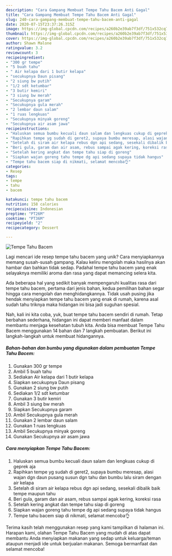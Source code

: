 ```yaml
---
description: "Cara Gampang Membuat Tempe Tahu Bacem Anti Gagal"
title: "Cara Gampang Membuat Tempe Tahu Bacem Anti Gagal"
slug: 240-cara-gampang-membuat-tempe-tahu-bacem-anti-gagal
date: 2020-07-15T23:37:26.315Z
image: https://img-global.cpcdn.com/recipes/a260b2e39ab7f3df/751x532cq70/tempe-tahu-bacem-foto-resep-utama.jpg
thumbnail: https://img-global.cpcdn.com/recipes/a260b2e39ab7f3df/751x532cq70/tempe-tahu-bacem-foto-resep-utama.jpg
cover: https://img-global.cpcdn.com/recipes/a260b2e39ab7f3df/751x532cq70/tempe-tahu-bacem-foto-resep-utama.jpg
author: Shawn Malone
ratingvalue: 3.2
reviewcount: 3
recipeingredient:
- "300 gr tempe"
- "5 buah tahu"
- " Air kelapa dari 1 butir kelapa"
- "secukupnya Daun pisang"
- "2 siung bw putih"
- "1/2 sdt ketumbar"
- "3 butir kemiri"
- "3 siung bw merah"
- "Secukupnya garam"
- "Secukupnya gula merah"
- "2 lembar daun salam"
- "1 ruas lengkuas"
- "Secukupnya minyak goreng"
- "Secukupnya air asam jawa"
recipeinstructions:
- "Haluskan semua bumbu kecuali daun salam dan lengkuas cukup di geprek aja"
- "Rapihkan tempe yg sudah di geret2, supaya bumbu meresap, alasi wajan dgn daun pusang susun dgn tahu dan bumbu lalu siram dengan air kelapa"
- "Setelah di siram air kelapa rebus dgn api sedang, sesekali dibalik baik tempe maupun tahu"
- "Beri gula, garam dan air asam, rebus sampai agak kering, koreksi rasa"
- "Setelah kering angkat dan tempe tahu siap di goreng"
- "Siapkan wajan goreng tahu tempe dg api sedang supaya tidak hangus"
- "Tempe tahu bacem siap di nikmati, selamat mencoba👌"
categories:
- Resep
tags:
- tempe
- tahu
- bacem

katakunci: tempe tahu bacem 
nutrition: 158 calories
recipecuisine: Indonesian
preptime: "PT26M"
cooktime: "PT36M"
recipeyield: "2"
recipecategory: Dessert

---
```



![Tempe Tahu Bacem](https://img-global.cpcdn.com/recipes/a260b2e39ab7f3df/751x532cq70/tempe-tahu-bacem-foto-resep-utama.jpg)

Lagi mencari ide resep tempe tahu bacem yang unik? Cara menyiapkannya memang susah-susah gampang. Kalau keliru mengolah maka hasilnya akan hambar dan bahkan tidak sedap. Padahal tempe tahu bacem yang enak selayaknya memiliki aroma dan rasa yang dapat memancing selera kita.



Ada beberapa hal yang sedikit banyak mempengaruhi kualitas rasa dari tempe tahu bacem, pertama dari jenis bahan, kedua pemilihan bahan segar hingga cara mengolah dan menghidangkannya. Tidak usah pusing jika hendak menyiapkan tempe tahu bacem yang enak di rumah, karena asal sudah tahu triknya maka hidangan ini bisa jadi suguhan spesial.


Nah, kali ini kita coba, yuk, buat tempe tahu bacem sendiri di rumah. Tetap berbahan sederhana, hidangan ini dapat memberi manfaat dalam membantu menjaga kesehatan tubuh kita. Anda bisa membuat Tempe Tahu Bacem menggunakan 14 bahan dan 7 langkah pembuatan. Berikut ini langkah-langkah untuk membuat hidangannya.

<!--inarticleads1-->

##### Bahan-bahan dan bumbu yang digunakan dalam pembuatan Tempe Tahu Bacem:

1. Gunakan 300 gr tempe
1. Ambil 5 buah tahu
1. Sediakan  Air kelapa dari 1 butir kelapa
1. Siapkan secukupnya Daun pisang
1. Gunakan 2 siung bw putih
1. Sediakan 1/2 sdt ketumbar
1. Gunakan 3 butir kemiri
1. Ambil 3 siung bw merah
1. Siapkan Secukupnya garam
1. Ambil Secukupnya gula merah
1. Gunakan 2 lembar daun salam
1. Gunakan 1 ruas lengkuas
1. Ambil Secukupnya minyak goreng
1. Gunakan Secukupnya air asam jawa




<!--inarticleads2-->

##### Cara menyiapkan Tempe Tahu Bacem:

1. Haluskan semua bumbu kecuali daun salam dan lengkuas cukup di geprek aja
1. Rapihkan tempe yg sudah di geret2, supaya bumbu meresap, alasi wajan dgn daun pusang susun dgn tahu dan bumbu lalu siram dengan air kelapa
1. Setelah di siram air kelapa rebus dgn api sedang, sesekali dibalik baik tempe maupun tahu
1. Beri gula, garam dan air asam, rebus sampai agak kering, koreksi rasa
1. Setelah kering angkat dan tempe tahu siap di goreng
1. Siapkan wajan goreng tahu tempe dg api sedang supaya tidak hangus
1. Tempe tahu bacem siap di nikmati, selamat mencoba👌




Terima kasih telah menggunakan resep yang kami tampilkan di halaman ini. Harapan kami, olahan Tempe Tahu Bacem yang mudah di atas dapat membantu Anda menyiapkan makanan yang sedap untuk keluarga/teman ataupun menjadi ide untuk berjualan makanan. Semoga bermanfaat dan selamat mencoba!

